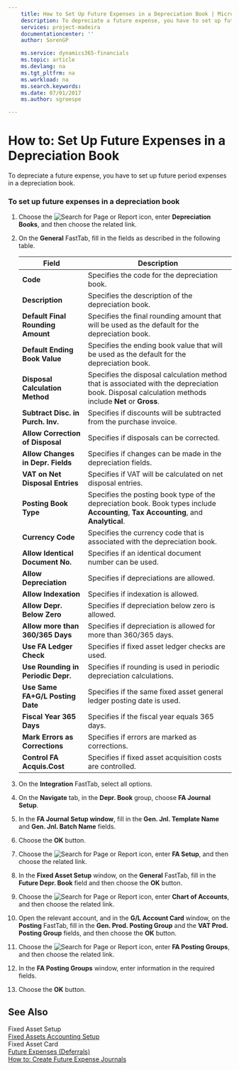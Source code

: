 ```yaml
---
    title: How to Set Up Future Expenses in a Depreciation Book | Microsoft Docs
    description: To depreciate a future expense, you have to set up future period expenses in a depreciation book.
    services: project-madeira
    documentationcenter: ''
    author: SorenGP

    ms.service: dynamics365-financials
    ms.topic: article
    ms.devlang: na
    ms.tgt_pltfrm: na
    ms.workload: na
    ms.search.keywords:
    ms.date: 07/01/2017
    ms.author: sgroespe

---
```

# How to: Set Up Future Expenses in a Depreciation Book
To depreciate a future expense, you have to set up future period expenses in a depreciation book.  
  
### To set up future expenses in a depreciation book  
  
1.  Choose the ![Search for Page or Report](media/ui-search/search_small.png "Search for Page or Report icon") icon, enter **Depreciation Books**, and then choose the related link.  
  
2.  On the **General** FastTab, fill in the fields as described in the following table.  
  
    |Field|Description|  
    |---------------------------------|---------------------------------------|  
    |**Code**|Specifies the code for the depreciation book.|  
    |**Description**|Specifies the description of the depreciation book.|  
    |**Default Final Rounding Amount**|Specifies the final rounding amount that will be used as the default for the depreciation book.|  
    |**Default Ending Book Value**|Specifies the ending book value that will be used as the default for the depreciation book.|  
    |**Disposal Calculation Method**|Specifies the disposal calculation method that is associated with the depreciation book. Disposal calculation methods include **Net** or **Gross**.|  
    |**Subtract Disc. in Purch. Inv.**|Specifies if discounts will be subtracted from the purchase invoice.|  
    |**Allow Correction of Disposal**|Specifies if disposals can be corrected.|  
    |**Allow Changes in Depr. Fields**|Specifies if changes can be made in the depreciation fields.|  
    |**VAT on Net Disposal Entries**|Specifies if VAT will be calculated on net disposal entries.|  
    |**Posting Book Type**|Specifies the posting book type of the depreciation book. Book types include **Accounting**, **Tax Accounting**, and **Analytical**.|  
    |**Currency Code**|Specifies the currency code that is associated with the depreciation book.|  
    |**Allow Identical Document No.**|Specifies if an identical document number can be used.|  
    |**Allow Depreciation**|Specifies if depreciations are allowed.|  
    |**Allow Indexation**|Specifies if indexation is allowed.|  
    |**Allow Depr. Below Zero**|Specifies if depreciation below zero is allowed.|  
    |**Allow more than 360/365 Days**|Specifies if depreciation is allowed for more than 360/365 days.|  
    |**Use FA Ledger Check**|Specifies if fixed asset ledger checks are used.|  
    |**Use Rounding in Periodic Depr.**|Specifies if rounding is used in periodic depreciation calculations.|  
    |**Use Same FA+G/L Posting Date**|Specifies if the same fixed asset general ledger posting date is used.|  
    |**Fiscal Year 365 Days**|Specifies if the fiscal year equals 365 days.|  
    |**Mark Errors as Corrections**|Specifies if errors are marked as corrections.|  
    |**Control FA Acquis.Cost**|Specifies if fixed asset acquisition costs are controlled.|  
  
3.  On the **Integration** FastTab, select all options.  
  
4.  On the **Navigate** tab, in the **Depr. Book** group, choose **FA Journal Setup**.  
  
5.  In the **FA Journal Setup window**, fill in the **Gen. Jnl. Template Name** and **Gen. Jnl. Batch Name** fields.  
  
6.  Choose the **OK** button.  
  
7.  Choose the ![Search for Page or Report](media/ui-search/search_small.png "Search for Page or Report icon") icon, enter **FA Setup**, and then choose the related link.  
  
8.  In the **Fixed Asset Setup** window, on the **General** FastTab, fill in the **Future Depr. Book** field and then choose the **OK** button.  
  
9. Choose the ![Search for Page or Report](media/ui-search/search_small.png "Search for Page or Report icon") icon, enter **Chart of Accounts**, and then choose the related link.  
  
10. Open the relevant account, and in the **G/L Account Card** window, on the **Posting** FastTab, fill in the **Gen. Prod. Posting Group** and the **VAT Prod. Posting Group** fields, and then choose the **OK** button.  
  
11. Choose the ![Search for Page or Report](media/ui-search/search_small.png "Search for Page or Report icon") icon, enter **FA Posting Groups**, and then choose the related link.  
  
12. In the **FA Posting Groups** window, enter information in the required fields.  
  
13. Choose the **OK** button.  
  
## See Also  
 Fixed Asset Setup   
 [Fixed Assets Accounting Setup](fixed-assets-accounting-setup.md)   
 Fixed Asset Card   
 [Future Expenses (Deferrals)](future-expenses-deferrals-.md)   
 [How to: Create Future Expense Journals](how-to-create-future-expense-journals.md)